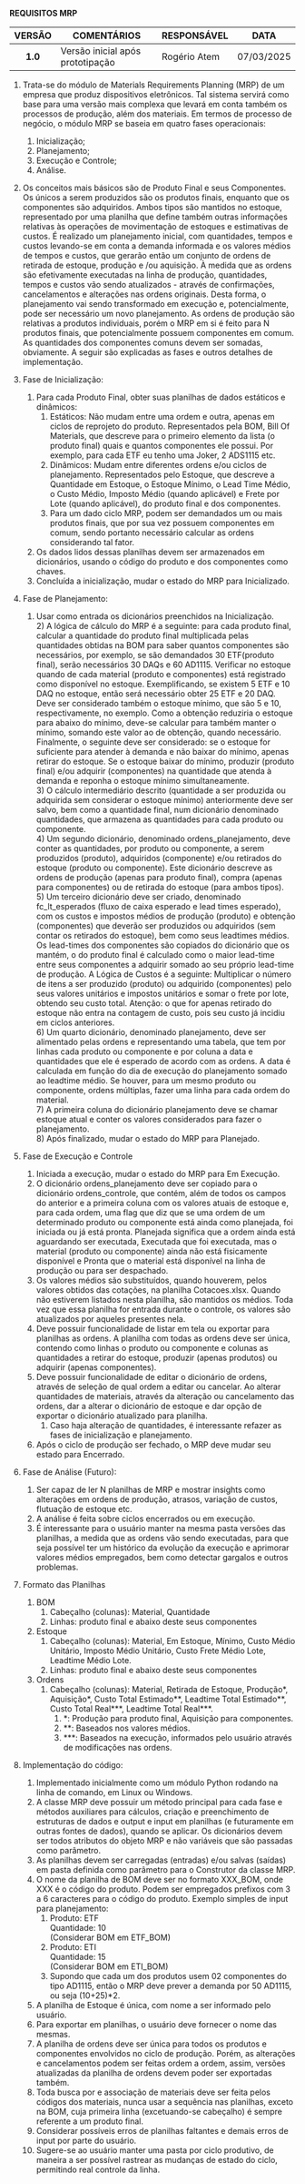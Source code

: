 **REQUISITOS MRP**

| VERSÃO | COMENTÁRIOS | RESPONSÁVEL | DATA |
| :---: | ----- | ----- | ----- |
| **1.0** | Versão inicial após prototipação | Rogério Atem | 07/03/2025 |

1) Trata-se do módulo de Materials Requirements Planning (MRP) de um empresa que produz dispositivos eletrônicos. Tal sistema servirá como base para uma versão mais complexa que levará em conta também os processos de produção, além dos materiais. Em termos de processo de negócio, o módulo MRP se baseia em quatro fases operacionais:  
   1) Inicialização;  
   2) Planejamento;  
   3) Execução e Controle;  
   4) Análise.  
2) Os conceitos mais básicos são de Produto Final e seus Componentes. Os únicos a serem produzidos são os produtos finais, enquanto que os componentes são adquiridos. Ambos tipos são mantidos no estoque,  representado por uma planilha que define também outras informações relativas às operações de movimentação de estoques e estimativas de custos. É realizado um planejamento inicial, com quantidades, tempos e custos levando-se em conta a demanda informada e os valores médios de tempos e custos, que gerarão então um conjunto de ordens de retirada de estoque, produção e /ou aquisição. À medida que as ordens são efetivamente executadas na linha de produção, quantidades, tempos e custos vão sendo atualizados \- através de confirmações, cancelamentos e alterações nas ordens originais. Desta forma, o planejamento vai sendo transformado em execução e, potencialmente, pode ser necessário um novo planejamento. As ordens de produção são relativas a produtos individuais, porém o MRP em si é feito para N produtos finais, que potencialmente possuem componentes em comum. As quantidades dos componentes comuns devem ser somadas, obviamente. A seguir são explicadas as fases e outros detalhes de implementação.

3) Fase de Inicialização:  
   1) Para cada Produto Final, obter suas planilhas de dados estáticos e dinâmicos:  
      1) Estáticos: Não mudam entre uma ordem e outra, apenas em ciclos de reprojeto do produto. Representados pela BOM, Bill Of Materials, que descreve para o primeiro elemento da lista (o produto final) quais e quantos componentes ele possui. Por exemplo, para cada ETF eu tenho uma Joker, 2 ADS1115 etc.   
      2) Dinâmicos: Mudam entre diferentes ordens e/ou ciclos de planejamento. Representados pelo Estoque, que descreve a Quantidade em Estoque, o Estoque Mínimo, o Lead Time Médio, o Custo Médio, Imposto Médio (quando aplicável) e Frete por Lote (quando aplicável), do produto final e dos componentes.  
      3) Para um dado ciclo MRP, podem ser demandados um ou mais produtos finais, que por sua vez possuem componentes em comum, sendo portanto necessário calcular as ordens considerando tal fator.   
   2) Os dados lidos dessas planilhas devem ser armazenados em dicionários, usando o código do produto e dos componentes como chaves.   
   3) Concluída a inicialização, mudar o estado do MRP para Inicializado.  
4) Fase de Planejamento:  
   1) Usar como entrada os dicionários preenchidos na Inicialização.  
      2) A lógica de cálculo do MRP é a seguinte: para cada produto final, calcular a quantidade do produto final multiplicada pelas quantidades obtidas na BOM para saber quantos componentes são necessários, por exemplo, se são demandados 30 ETF(produto final), serão necessários 30 DAQs e 60 AD1115. Verificar no estoque quando de cada material (produto e componentes) está registrado como disponível no estoque. Exemplificando, se existem 5 ETF e 10 DAQ no estoque, então será necessário obter 25 ETF e 20 DAQ. Deve ser considerado também o estoque mínimo, que são 5 e 10, respectivamente, no exemplo. Como a obtenção reduziria o estoque para abaixo do mínimo, deve-se calcular para também manter o mínimo, somando este valor ao de obtenção, quando necessário. Finalmente, o seguinte deve ser considerado: se o estoque for suficiente para atender à demanda e não baixar do mínimo, apenas retirar do estoque. Se o estoque baixar do mínimo, produzir (produto final) e/ou adquirir (componentes) na quantidade que atenda à demanda e reponha o estoque mínimo simultaneamente.  
      3) O cálculo intermediário descrito (quantidade a ser produzida ou adquirida sem considerar o estoque mínimo) anteriormente deve ser salvo, bem como a quantidade final, num dicionário denominado quantidades, que armazena as quantidades para cada produto ou componente.   
      4) Um segundo dicionário, denominado ordens\_planejamento, deve conter as quantidades, por produto ou componente, a serem produzidos (produto), adquiridos (componente) e/ou retirados do estoque (produto ou componente). Este dicionário descreve as ordens de produção (apenas para produto final), compra (apenas para componentes) ou de retirada do estoque (para ambos tipos).   
      5) Um terceiro dicionário deve ser criado, denominado fc\_lt\_esperados (fluxo de caixa esperado e lead times esperado), com os custos e impostos médios de produção (produto) e obtenção (componentes) que deverão ser produzidos ou adquiridos (sem contar os retirados do estoque), bem como seus leadtimes médios. Os lead-times dos componentes são copiados do dicionário que os mantém, o do produto final é calculado como o maior lead-time entre seus componentes a adquirir somado ao seu próprio  lead-time de produção. A Lógica de Custos é a seguinte: Multiplicar o número de itens a ser produzido (produto) ou adquirido (componentes) pelo seus valores unitários e impostos unitários e somar o frete por lote, obtendo seu custo total. Atenção: o que for apenas retirado do estoque não entra na contagem de custo, pois seu custo já incidiu em ciclos anteriores.  
      6) Um quarto dicionário, denominado planejamento, deve ser alimentado pelas ordens e representando uma tabela, que tem por linhas cada produto ou componente e por coluna a data e quantidades que ele é esperado de acordo com as ordens. A data é calculada em função do dia de execução do planejamento somado ao leadtime médio. Se houver, para um mesmo produto ou componente, ordens múltiplas, fazer uma linha para cada ordem do material.  
      7) A primeira coluna do dicionário planejamento deve se chamar estoque atual e conter os valores considerados para fazer o planejamento.  
      8) Após finalizado, mudar o estado do MRP para Planejado.  
5) Fase de Execução e Controle  
   1) Iniciada a execução, mudar o estado do MRP para Em Execução.  
   2) O dicionário ordens\_planejamento deve ser copiado para o dicionário ordens\_controle, que contém, além de todos os campos do anterior e a primeira coluna com os valores atuais de estoque e, para cada ordem, uma flag que diz que se uma ordem de um determinado produto ou componente está ainda como planejada, foi iniciada ou já está pronta. Planejada significa que a ordem ainda está aguardando ser executada, Executada que foi executada, mas o material (produto ou componente) ainda não está fisicamente disponível  e Pronta que o material está disponível na linha de produção ou para ser despachado.  
   3) Os valores médios são substituídos, quando houverem, pelos valores obtidos das cotações, na planilha Cotacoes.xlsx. Quando não estiverem listados nesta planilha, são mantidos os médios. Toda vez que essa planilha for entrada durante o controle, os valores são atualizados por aqueles presentes nela.  
   4) Deve possuir funcionalidade de listar em tela ou exportar para planilhas as ordens. A planilha com todas as ordens deve ser única, contendo como linhas o produto ou componente e colunas as quantidades a retirar do estoque, produzir (apenas produtos) ou adquirir (apenas componentes).  
   5) Deve possuir funcionalidade de editar o dicionário de ordens, através de seleção de qual ordem a editar ou cancelar. Ao alterar quantidades de materiais, através da alteração ou cancelamento das ordens, dar a alterar o dicionário de estoque e dar opção de exportar o dicionário atualizado para planilha.  
      1) Caso haja alteração de quantidades, é interessante refazer as fases de inicialização e planejamento.  
   6) Após o ciclo de produção ser fechado, o MRP deve mudar seu estado para Encerrado.  
6) Fase de Análise (Futuro):  
   1) Ser capaz de ler N planilhas de MRP e mostrar insights como alterações em ordens de produção, atrasos, variação de custos, flutuação de estoque etc.  
   2) A análise é feita sobre ciclos encerrados ou em execução.  
   3) É interessante para o usuário manter na mesma pasta versões das planilhas, a medida que as ordens vão sendo executadas, para que seja possível ter um histórico da evolução da execução e aprimorar valores médios empregados, bem como detectar gargalos e outros problemas.  
7) Formato das Planilhas  
   1) BOM  
      1) Cabeçalho (colunas): Material, Quantidade  
      2) Linhas: produto final e abaixo deste seus componentes  
   2) Estoque  
      1) Cabeçalho (colunas): Material, Em Estoque, Mínimo, Custo Médio Unitário, Imposto Médio Unitário, Custo Frete Médio Lote, Leadtime Médio Lote.  
      2) Linhas: produto final e abaixo deste seus componentes  
   3) Ordens  
      1) Cabeçalho (colunas): Material, Retirada de Estoque, Produção\*, Aquisição\*, Custo Total Estimado\*\*, Leadtime Total Estimado\*\*, Custo Total Real\*\*\*, Leadtime Total Real\*\*\*.  
         1) \*: Produção para produto final, Aquisição para componentes.  
         2) \*\*: Baseados nos valores médios.  
         3) \*\*\*: Baseados na execução, informados pelo usuário através de modificações nas ordens.  
8) Implementação do código:  
   1) Implementado inicialmente como um módulo Python rodando na linha de comando, em Linux ou Windows.   
   2) A classe MRP deve possuir um método principal para cada fase e métodos auxiliares para cálculos, criação e preenchimento de estruturas de dados e output e input em planilhas (e futuramente em outras fontes de dados), quando se aplicar. Os dicionários devem ser todos atributos do objeto MRP e não variáveis que são passadas como parâmetro.  
   3) As  planilhas devem ser carregadas (entradas) e/ou salvas (saídas) em pasta definida como parâmetro para o Construtor da classe MRP.   
   4) O nome da planilha de BOM deve ser no formato XXX\_BOM, onde XXX é o código do produto. Podem ser empregados prefixos com 3 a 6 caracteres para o código do produto. Exemplo simples de input para planejamento:   
      1) Produto: ETF  
         Quantidade: 10  
         (Considerar BOM em  ETF\_BOM)  
      2) Produto: ETI  
         Quantidade: 15  
         (Considerar BOM em  ETI\_BOM)  
      3) Supondo que cada um dos produtos usem 02 componentes do tipo AD1115, então o MRP deve prever a demanda por 50 AD1115, ou seja  (10+25)\*2.  
   5) A planilha de Estoque é única, com nome a ser informado pelo usuário.  
   6) Para exportar em planilhas, o usuário deve fornecer o nome das mesmas.  
   7) A planilha de ordens deve ser única para todos os produtos e componentes envolvidos no ciclo de produção. Porém, as alterações e cancelamentos podem ser feitas ordem a ordem, assim, versões atualizadas da planilha de ordens devem poder ser exportadas também.  
   8) Toda busca por e associação de materiais deve ser feita pelos códigos dos materiais, nunca usar a sequência nas planilhas, exceto na BOM, cuja primeira linha (excetuando-se cabeçalho) é sempre referente a um produto final.  
   9) Considerar possíveis erros de planilhas faltantes e demais erros de input por parte do usuário.  
   10) Sugere-se ao usuário manter uma pasta por ciclo produtivo, de maneira a ser possível rastrear as mudanças de estado do ciclo, permitindo real controle da linha.  
       

